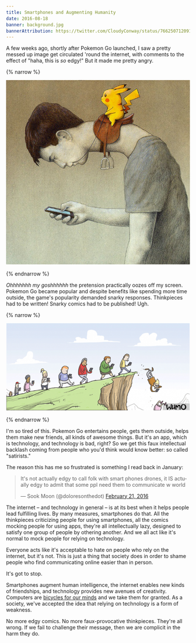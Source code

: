 ```yaml
---
title: Smartphones and Augmenting Humanity
date: 2016-08-18
banner: background.jpg
bannerAttribution: https://twitter.com/CloudyConway/status/766250712091205632
---
```


A few weeks ago, shortly after Pokemon Go launched, I saw a pretty messed up image get circulated 'round the internet, with comments to the effect of "haha, this is _so_ edgy!" But it made me pretty angry.

{% narrow %}

[![Bad satire](pikachu.jpg)](http://pawelkuczynski.com)

{% endnarrow %}

_Ohhhhhhh my goshhhhhh_ the pretension practically oozes off my screen. Pokemon Go became popular and despite benefits like spending more time outside, the game's popularity demanded snarky responses. Thinkpieces had to be written! Snarky comics had to be published! Ugh.

{% narrow %}

[![Worse satire](cliff.png)](http://wumo.com/wumo/2016/08/11)

{% endnarrow %}

I'm so tired of this. Pokemon Go entertains people, gets them outside, helps them make new friends, all kinds of awesome things. But it's an app, which is technology, and technology is bad, right? So we get this faux intellectual backlash coming from people who you'd think would know better: so called "satirists."

The reason this has me so frustrated is something I read back in January:

<blockquote class="twitter-tweet" data-conversation="none" data-lang="en"><p lang="en" dir="ltr">It&#39;s not actually edgy to call folk with smart phones drones, it IS actually edgy to admit that some ppl need them to communicate w world</p>&mdash; Sook Moon (@doloresonthedot) <a href="https://twitter.com/doloresonthedot/status/701369715621502980">February 21, 2016</a></blockquote> <script async src="//platform.twitter.com/widgets.js" charset="utf-8"></script>

The internet – and technology in general – is at its best when it helps people lead fulfilling lives. By many measures, smartphones do that. All the thinkpieces criticizing people for using smartphones, all the comics mocking people for using apps, they're all intellectually lazy, designed to satisfy one group of people by othering another. And we all act like it's normal to mock people for relying on technology.

Everyone acts like it's acceptable to hate on people who rely on the internet, but it's not. This is just a thing that society does in order to shame people who find communicating online easier than in person.

It's got to stop.

Smartphones augment human intelligence, the internet enables new kinds of friendships, and technology provides new avenues of creativity. Computers are [bicycles for our minds](https://www.brainpickings.org/2011/12/21/steve-jobs-bicycle-for-the-mind-1990/) and we take them for granted. As a society, we've accepted the idea that relying on technology is a form of weakness.

No more edgy comics. No more faux-provocative thinkpieces. They're all wrong. If we fail to challenge their message, then we are complicit in the harm they do.
